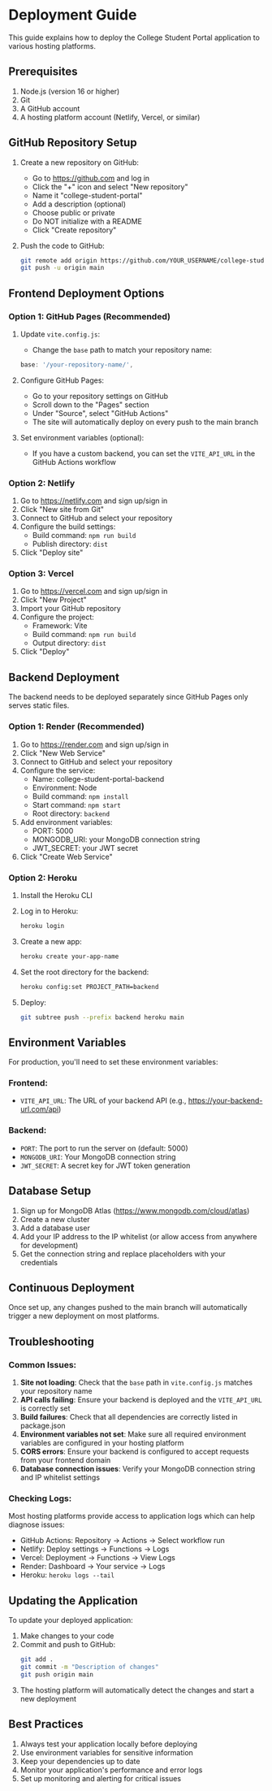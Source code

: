 # Deployment Guide

This guide explains how to deploy the College Student Portal application to various hosting platforms.

## Prerequisites

1. Node.js (version 16 or higher)
2. Git
3. A GitHub account
4. A hosting platform account (Netlify, Vercel, or similar)

## GitHub Repository Setup

1. Create a new repository on GitHub:
   - Go to https://github.com and log in
   - Click the "+" icon and select "New repository"
   - Name it "college-student-portal"
   - Add a description (optional)
   - Choose public or private
   - Do NOT initialize with a README
   - Click "Create repository"

2. Push the code to GitHub:
   ```bash
   git remote add origin https://github.com/YOUR_USERNAME/college-student-portal.git
   git push -u origin main
   ```

## Frontend Deployment Options

### Option 1: GitHub Pages (Recommended)

1. Update `vite.config.js`:
   - Change the `base` path to match your repository name:
   ```javascript
   base: '/your-repository-name/',
   ```

2. Configure GitHub Pages:
   - Go to your repository settings on GitHub
   - Scroll down to the "Pages" section
   - Under "Source", select "GitHub Actions"
   - The site will automatically deploy on every push to the main branch

3. Set environment variables (optional):
   - If you have a custom backend, you can set the `VITE_API_URL` in the GitHub Actions workflow

### Option 2: Netlify

1. Go to https://netlify.com and sign up/sign in
2. Click "New site from Git"
3. Connect to GitHub and select your repository
4. Configure the build settings:
   - Build command: `npm run build`
   - Publish directory: `dist`
5. Click "Deploy site"

### Option 3: Vercel

1. Go to https://vercel.com and sign up/sign in
2. Click "New Project"
3. Import your GitHub repository
4. Configure the project:
   - Framework: Vite
   - Build command: `npm run build`
   - Output directory: `dist`
5. Click "Deploy"

## Backend Deployment

The backend needs to be deployed separately since GitHub Pages only serves static files.

### Option 1: Render (Recommended)

1. Go to https://render.com and sign up/sign in
2. Click "New Web Service"
3. Connect to GitHub and select your repository
4. Configure the service:
   - Name: college-student-portal-backend
   - Environment: Node
   - Build command: `npm install`
   - Start command: `npm start`
   - Root directory: `backend`
5. Add environment variables:
   - PORT: 5000
   - MONGODB_URI: your MongoDB connection string
   - JWT_SECRET: your JWT secret
6. Click "Create Web Service"

### Option 2: Heroku

1. Install the Heroku CLI
2. Log in to Heroku:
   ```bash
   heroku login
   ```

3. Create a new app:
   ```bash
   heroku create your-app-name
   ```

4. Set the root directory for the backend:
   ```bash
   heroku config:set PROJECT_PATH=backend
   ```

5. Deploy:
   ```bash
   git subtree push --prefix backend heroku main
   ```

## Environment Variables

For production, you'll need to set these environment variables:

### Frontend:
- `VITE_API_URL`: The URL of your backend API (e.g., https://your-backend-url.com/api)

### Backend:
- `PORT`: The port to run the server on (default: 5000)
- `MONGODB_URI`: Your MongoDB connection string
- `JWT_SECRET`: A secret key for JWT token generation

## Database Setup

1. Sign up for MongoDB Atlas (https://www.mongodb.com/cloud/atlas)
2. Create a new cluster
3. Add a database user
4. Add your IP address to the IP whitelist (or allow access from anywhere for development)
5. Get the connection string and replace placeholders with your credentials

## Continuous Deployment

Once set up, any changes pushed to the main branch will automatically trigger a new deployment on most platforms.

## Troubleshooting

### Common Issues:

1. **Site not loading**: Check that the `base` path in `vite.config.js` matches your repository name
2. **API calls failing**: Ensure your backend is deployed and the `VITE_API_URL` is correctly set
3. **Build failures**: Check that all dependencies are correctly listed in package.json
4. **Environment variables not set**: Make sure all required environment variables are configured in your hosting platform
5. **CORS errors**: Ensure your backend is configured to accept requests from your frontend domain
6. **Database connection issues**: Verify your MongoDB connection string and IP whitelist settings

### Checking Logs:

Most hosting platforms provide access to application logs which can help diagnose issues:
- GitHub Actions: Repository → Actions → Select workflow run
- Netlify: Deploy settings → Functions → Logs
- Vercel: Deployment → Functions → View Logs
- Render: Dashboard → Your service → Logs
- Heroku: `heroku logs --tail`

## Updating the Application

To update your deployed application:

1. Make changes to your code
2. Commit and push to GitHub:
   ```bash
   git add .
   git commit -m "Description of changes"
   git push origin main
   ```
3. The hosting platform will automatically detect the changes and start a new deployment

## Best Practices

1. Always test your application locally before deploying
2. Use environment variables for sensitive information
3. Keep your dependencies up to date
4. Monitor your application's performance and error logs
5. Set up monitoring and alerting for critical issues